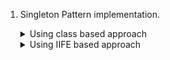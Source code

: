 1. Singleton Pattern implementation.
    <details>
    <summary>Using class based approach</summary>
    
        ```
        class Singleton {
            constructor(){
                if(Singleton._instance){
                    return Singleton._instance;
                }

                Singleton._instance = this;
            }

            static instance() {
                if(!Singleton._instance){
                    return new Singleton();
                }
                return Singleton._instance;
            }
        }

        Singleton._instance = null;
        
        ```
    </details>

    <details>
    <summary>Using IIFE based approach</summary>
    
        ```
            let _SingleTon =(function () {
            let instance;
            return{
                getInstance:function () {
                        if(!instance){
                            instance= {};  // we can separate function for creating instance
                            return instance;
                        }
                    return instance
                }
            }
            
        })();

        console.log(_SingleTon.getInstance()===_SingleTon.getInstance())
        ```
    </details>
